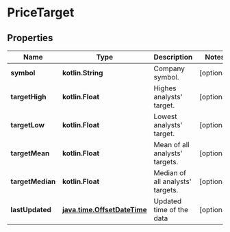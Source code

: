 
# PriceTarget

## Properties
Name | Type | Description | Notes
------------ | ------------- | ------------- | -------------
**symbol** | **kotlin.String** | Company symbol. |  [optional]
**targetHigh** | **kotlin.Float** | Highes analysts&#39; target. |  [optional]
**targetLow** | **kotlin.Float** | Lowest analysts&#39; target. |  [optional]
**targetMean** | **kotlin.Float** | Mean of all analysts&#39; targets. |  [optional]
**targetMedian** | **kotlin.Float** | Median of all analysts&#39; targets. |  [optional]
**lastUpdated** | [**java.time.OffsetDateTime**](java.time.OffsetDateTime.md) | Updated time of the data |  [optional]



